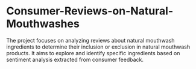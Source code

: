 # Consumer-Reviews-on-Natural-Mouthwashes
The project focuses on analyzing reviews about natural mouthwash ingredients to determine their inclusion or exclusion in natural mouthwash products. It aims to explore and identify specific ingredients based on sentiment analysis extracted from consumer feedback.
